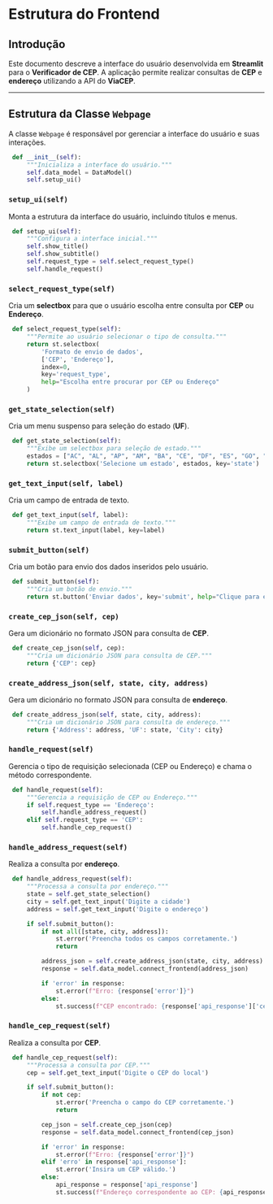 # Estrutura do Frontend

## Introdução
Este documento descreve a interface do usuário desenvolvida em **Streamlit** para o **Verificador de CEP**. A aplicação permite realizar consultas de **CEP** e **endereço** utilizando a API do **ViaCEP**.

---

## Estrutura da Classe `Webpage`
A classe `Webpage` é responsável por gerenciar a interface do usuário e suas interações.

```python
 def __init__(self):
     """Inicializa a interface do usuário."""
     self.data_model = DataModel()
     self.setup_ui()
```

### `setup_ui(self)`
Monta a estrutura da interface do usuário, incluindo títulos e menus.

```python
 def setup_ui(self):
     """Configura a interface inicial."""
     self.show_title()
     self.show_subtitle()
     self.request_type = self.select_request_type()
     self.handle_request()
```

### `select_request_type(self)`
Cria um **selectbox** para que o usuário escolha entre consulta por **CEP** ou **Endereço**.

```python
 def select_request_type(self):
     """Permite ao usuário selecionar o tipo de consulta."""
     return st.selectbox(
         'Formato de envio de dados',
         ['CEP', 'Endereço'],
         index=0,
         key='request_type',
         help="Escolha entre procurar por CEP ou Endereço"
     )
```

### `get_state_selection(self)`
Cria um menu suspenso para seleção do estado (**UF**).

```python
 def get_state_selection(self):
     """Exibe um selectbox para seleção de estado."""
     estados = ["AC", "AL", "AP", "AM", "BA", "CE", "DF", "ES", "GO", "MA", "MT", "MS", "MG", "PA", "PB", "PR", "PE", "PI", "RJ", "RN", "RS", "RO", "RR", "SC", "SP", "SE", "TO"]
     return st.selectbox('Selecione um estado', estados, key='state')
```

### `get_text_input(self, label)`
Cria um campo de entrada de texto.

```python
 def get_text_input(self, label):
     """Exibe um campo de entrada de texto."""
     return st.text_input(label, key=label)
```

### `submit_button(self)`
Cria um botão para envio dos dados inseridos pelo usuário.

```python
 def submit_button(self):
     """Cria um botão de envio."""
     return st.button('Enviar dados', key='submit', help="Clique para enviar seus dados")
```

### `create_cep_json(self, cep)`
Gera um dicionário no formato JSON para consulta de **CEP**.

```python
 def create_cep_json(self, cep):
     """Cria um dicionário JSON para consulta de CEP."""
     return {'CEP': cep}
```

### `create_address_json(self, state, city, address)`
Gera um dicionário no formato JSON para consulta de **endereço**.

```python
 def create_address_json(self, state, city, address):
     """Cria um dicionário JSON para consulta de endereço."""
     return {'Address': address, 'UF': state, 'City': city}
```

### `handle_request(self)`
Gerencia o tipo de requisição selecionada (CEP ou Endereço) e chama o método correspondente.

```python
 def handle_request(self):
     """Gerencia a requisição de CEP ou Endereço."""
     if self.request_type == 'Endereço':
         self.handle_address_request()
     elif self.request_type == 'CEP':
         self.handle_cep_request()
```

### `handle_address_request(self)`
Realiza a consulta por **endereço**.

```python
 def handle_address_request(self):
     """Processa a consulta por endereço."""
     state = self.get_state_selection()
     city = self.get_text_input('Digite a cidade')
     address = self.get_text_input('Digite o endereço')

     if self.submit_button():
         if not all([state, city, address]):
             st.error('Preencha todos os campos corretamente.')
             return

         address_json = self.create_address_json(state, city, address)
         response = self.data_model.connect_frontend(address_json)

         if 'error' in response:
             st.error(f"Erro: {response['error']}")
         else:
             st.success(f"CEP encontrado: {response['api_response']['cep']}")
```

### `handle_cep_request(self)`
Realiza a consulta por **CEP**.

```python
 def handle_cep_request(self):
     """Processa a consulta por CEP."""
     cep = self.get_text_input('Digite o CEP do local')

     if self.submit_button():
         if not cep:
             st.error('Preencha o campo do CEP corretamente.')
             return

         cep_json = self.create_cep_json(cep)
         response = self.data_model.connect_frontend(cep_json)

         if 'error' in response:
             st.error(f"Erro: {response['error']}")
         elif 'erro' in response['api_response']:
             st.error('Insira um CEP válido.')
         else:
             api_response = response['api_response']
             st.success(f"Endereço correspondente ao CEP: {api_response['logradouro']} - {api_response['bairro']}, {api_response['localidade']}/{api_response['uf']}")
```

